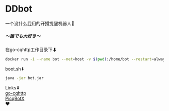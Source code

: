 # DDbot

一个没什么屁用的开播提醒机器人🧰

##### ～誰でも大好き～

在go-cqhttp工作目录下⬇

``` bash
docker run -i --name bot --net=host -v $(pwd):/home/bot --restart=always bot:v1 sh boot.sh
```

boot.sh⬇

``` bash
java -jar bot.jar
```

Links⬇  
[go-cqhttp](https://github.com/Mrs4s/go-cqhttp)  
[PicqBotX](https://github.com/HyDevelop/PicqBotX)  
❤
